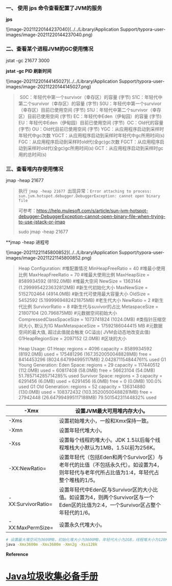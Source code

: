 ### 一、 使用 jps 命令查看配置了JVM的服务

 **jps**

![image-20211220144237040](../../Library/Application Support/typora-user-images/image-20211220144237040.png)

### 二、查看某个进程JVM的GC使用情况

 jstat -gc 21677 3000

 **jstat -gc PID 刷新时间**

![image-20211220144145027](../../Library/Application Support/typora-user-images/image-20211220144145027.png)

> ​    S0C：年轻代中第一个survivor（幸存区）的容量 (字节) 
> ​    S1C：年轻代中第二个survivor（幸存区）的容量 (字节) 
> ​    S0U：年轻代中第一个survivor（幸存区）目前已使用空间 (字节) 
> ​    S1U：年轻代中第二个survivor（幸存区）目前已使用空间 (字节) 
> ​    EC：年轻代中Eden（伊甸园）的容量 (字节) 
> ​    EU：年轻代中Eden（伊甸园）目前已使用空间 (字节) 
> ​    OC：Old代的容量 (字节) 
> ​    OU：Old代目前已使用空间 (字节)
> ​    YGC：从应用程序启动到采样时年轻代中gc次数 
> ​    YGCT：从应用程序启动到采样时年轻代中gc所用时间(s) 
> ​    FGC：从应用程序启动到采样时old代(全gc)gc次数 
> ​    FGCT：从应用程序启动到采样时old代(全gc)gc所用时间(s) 
> ​    GCT：从应用程序启动到采样时gc用的总时间(s) 

### 三、查看堆内存使用情况

jmap -heap 21677

> 执行 `jmap -heap 21677 `出现异常：`Error attaching to process: sun.jvm.hotspot.debugger.DebuggerException: cannot open binary file`
>
> 可参考：https://help.mulesoft.com/s/article/sun-jvm-hotspot-debugger-DebuggerException-cannot-open-binary-file-when-trying-to-use-jstack-or-jmap
>
> sudo jmap -heap 21677

**jmap -heap 进程号

![image-20211221145800852](../../Library/Application Support/typora-user-images/image-20211221145800852.png)



> Heap Configuration:   #堆配置情况 
>    MinHeapFreeRatio         = 40  #堆最小使用比例
>    MaxHeapFreeRatio         = 70  #堆最大使用比例
>    MaxHeapSize              = 8589934592 (8192.0MB)  #堆最大空间
>    NewSize                  = 1363144 (1.2999954223632812MB) #新生代初始化大小
>    MaxNewSize               = 5152702464 (4914.0MB)          #新生代可使用最大容量大小
>    OldSize                  = 5452592 (5.1999969482421875MB) #老生代大小
>    NewRatio                 = 2   #新生代比例
>    SurvivorRatio            = 8   #新生代与suvivor的占比
>    MetaspaceSize            = 21807104 (20.796875MB) #元数据空间初始大小
>    CompressedClassSpaceSize = 1073741824 (1024.0MB) #类指针压缩空间大小, 默认为1G
>    MaxMetaspaceSize         = 17592186044415 MB  #元数据空间的最大值, 超过此值就会触发 GC溢出( JVM会动态地改变此值)
>    G1HeapRegionSize         = 2097152 (2.0MB) #区块的大小
>
> Heap Usage:
> G1 Heap:
>    regions  = 4096
>    capacity = 8589934592 (8192.0MB)
>    used     = 175481296 (167.3520050048828MB)
>    free     = 8414453296 (8024.647994995117MB)
>    2.042871154844761% used
> G1 Young Generation:
> Eden Space:
>    regions  = 29
>    capacity = 117440512 (112.0MB)
>    used     = 60817408 (58.0MB)
>    free     = 56623104 (54.0MB)
>    51.785714285714285% used
> Survivor Space:
>    regions  = 3
>    capacity = 6291456 (6.0MB)
>    used     = 6291456 (6.0MB)
>    free     = 0 (0.0MB)
>    100.0% used
> G1 Old Generation:
>    regions  = 52
>    capacity = 136314880 (130.0MB)
>    used     = 108372432 (103.35200500488281MB)
>    free     = 27942448 (26.647994995117188MB)
>    79.50154231144832% used



| -Xmx               | 设置JVM最大可用堆内存大小。                                  |
| ------------------ | ------------------------------------------------------------ |
| -Xms               | 设置初始堆大小，一般和Xmx保持一致。                          |
| -Xmn               | 设置年轻代堆大小。                                           |
| -Xss               | 设置每个线程的堆大小。JDK 1.5以后每个线程堆栈大小默认为1MB，1.5以前为256K。 |
| -XX:NewRatio=      | 设置年轻代（包括Eden和两个Survivor区）与老年代的比值（不包括永久代）。如设置为4，则年轻代与老年代所占比值为1:4，年轻代占整个堆栈的1/5。 |
| -XX:SurvivorRatio= | 设置年轻代中Eden区与Survivor区的大小比值。如设置为4，则两个Survivor区与一个Eden区的比值为2:4，一个Survivor区占整个年轻代的1/6。 |
| -XX:MaxPermSize=   | 设置永久代堆大小。                                           |

```bash
# 设置最大堆空间为3600MB，初始化堆大小为3600MB，年轻代大小为2GB，线程堆大小为128KB。
java -Xmx3600m -Xms3600m -Xmn2g -Xss128k
```



**Reference**

# [Java垃圾收集必备手册](https://www.bookstack.cn/read/gc-handbook/README.md)